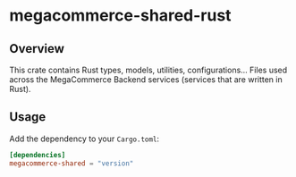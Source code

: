# megacommerce-shared-rust

## Overview

This crate contains Rust types, models, utilities, configurations... Files used across 
the MegaCommerce Backend services (services that are written in Rust). 

## Usage

Add the dependency to your `Cargo.toml`:

```toml
[dependencies]
megacommerce-shared = "version"
```

